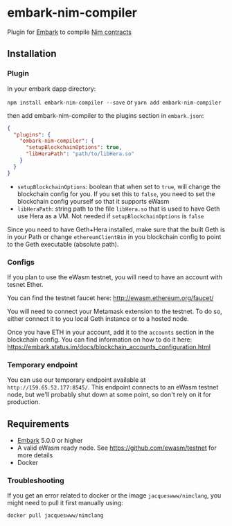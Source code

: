 embark-nim-compiler
======

Plugin for [Embark](https://github.com/embark-framework/embark) to compile [Nim contracts](https://github.com/status-im/nimplay)

## Installation

### Plugin

In your embark dapp directory:

```npm install embark-nim-compiler --save```
or
```yarn add embark-nim-compiler```

then add embark-nim-compiler to the plugins section in `embark.json`:

```Json
{
  "plugins": {
    "embark-nim-compiler": {
      "setupBlockchainOptions": true,
      "libHeraPath": "path/to/libHera.so"
    }
  }
}
```

- `setupBlockchainOptions`: boolean that when set to `true`, will change the blockchain config for you. If you set this to `false`, you need to set the blockchain config yourself so that it supports eWasm
- `libHeraPath`: string path to the file `libHera.so` that is used to have Geth use Hera as a VM. Not needed if `setupBlockchainOptions` is `false`

Since you need to have Geth+Hera installed, make sure that the built Geth is in your Path or change `ethereumClientBin` in you blockchain config to point to the Geth executable (absolute path).

### Configs

If you plan to use the eWasm testnet, you will need to have an account with tesnet Ether.

You can find the testnet faucet here: http://ewasm.ethereum.org/faucet/

You will need to connect your Metamask extension to the testnet. To do so, either connect it to you local Geth instance or to a hosted node.

Once you have ETH in your account, add it to the `accounts` section in the blockchain config. You can find information on how to do it here: https://embark.status.im/docs/blockchain_accounts_configuration.html

### Temporary endpoint

You can use our temporary endpoint available at `http://159.65.52.177:8545/`.
This endpoint connects to an eWasm testnet node, but we'll probably shut down at some point, so don't rely on it for production.

## Requirements

- [Embark](https://www.npmjs.com/package/embark) 5.0.0 or higher
- A valid eWasm ready node. See https://github.com/ewasm/testnet for more details
- Docker

### Troubleshooting

If you get an error related to docker or the image `jacqueswww/nimclang`, you might need to pull it first manually using:

```docker pull jacqueswww/nimclang```
